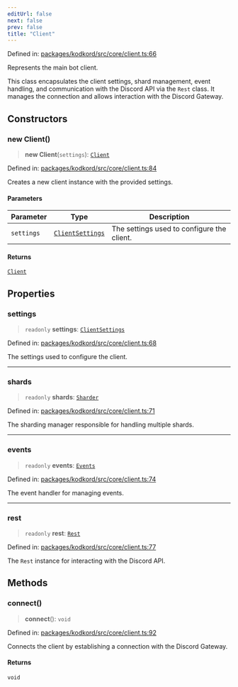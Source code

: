 ```yaml
---
editUrl: false
next: false
prev: false
title: "Client"
---
```


Defined in: [packages/kodkord/src/core/client.ts:66](https://github.com/KodekoStudios/Kodkord/blob/dc3759533552e18eb6881d3858a982430eda469c/packages/kodkord/src/core/client.ts#L66)

Represents the main bot client.

This class encapsulates the client settings, shard management, event handling, and
communication with the Discord API via the `Rest` class. It manages the connection
and allows interaction with the Discord Gateway.

## Constructors

### new Client()

> **new Client**(`settings`): [`Client`](/api/kodkord/classes/client/)

Defined in: [packages/kodkord/src/core/client.ts:84](https://github.com/KodekoStudios/Kodkord/blob/dc3759533552e18eb6881d3858a982430eda469c/packages/kodkord/src/core/client.ts#L84)

Creates a new client instance with the provided settings.

#### Parameters

| Parameter | Type | Description |
| ------ | ------ | ------ |
| `settings` | [`ClientSettings`](/api/kodkord/type-aliases/clientsettings/) | The settings used to configure the client. |

#### Returns

[`Client`](/api/kodkord/classes/client/)

## Properties

### settings

> `readonly` **settings**: [`ClientSettings`](/api/kodkord/type-aliases/clientsettings/)

Defined in: [packages/kodkord/src/core/client.ts:68](https://github.com/KodekoStudios/Kodkord/blob/dc3759533552e18eb6881d3858a982430eda469c/packages/kodkord/src/core/client.ts#L68)

The settings used to configure the client.

***

### shards

> `readonly` **shards**: [`Sharder`](/api/kodkord/classes/sharder/)

Defined in: [packages/kodkord/src/core/client.ts:71](https://github.com/KodekoStudios/Kodkord/blob/dc3759533552e18eb6881d3858a982430eda469c/packages/kodkord/src/core/client.ts#L71)

The sharding manager responsible for handling multiple shards.

***

### events

> `readonly` **events**: [`Events`](/api/kodkord/interfaces/events/)

Defined in: [packages/kodkord/src/core/client.ts:74](https://github.com/KodekoStudios/Kodkord/blob/dc3759533552e18eb6881d3858a982430eda469c/packages/kodkord/src/core/client.ts#L74)

The event handler for managing events.

***

### rest

> `readonly` **rest**: [`Rest`](/api/kodkord/classes/rest/)

Defined in: [packages/kodkord/src/core/client.ts:77](https://github.com/KodekoStudios/Kodkord/blob/dc3759533552e18eb6881d3858a982430eda469c/packages/kodkord/src/core/client.ts#L77)

The `Rest` instance for interacting with the Discord API.

## Methods

### connect()

> **connect**(): `void`

Defined in: [packages/kodkord/src/core/client.ts:92](https://github.com/KodekoStudios/Kodkord/blob/dc3759533552e18eb6881d3858a982430eda469c/packages/kodkord/src/core/client.ts#L92)

Connects the client by establishing a connection with the Discord Gateway.

#### Returns

`void`
